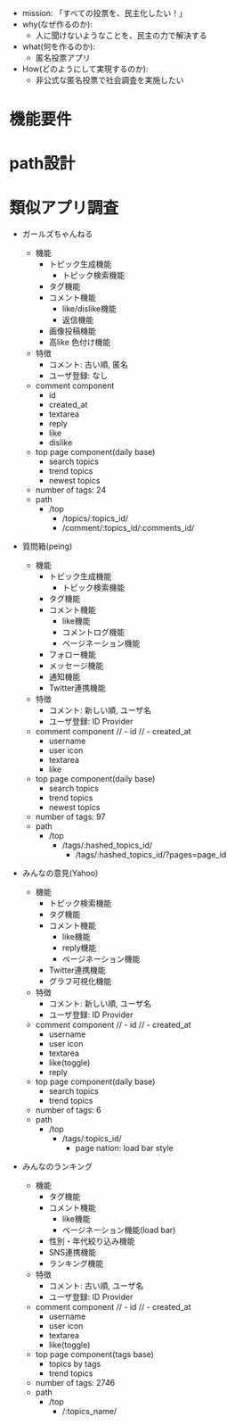 
- mission: 「すべての投票を、民主化したい！」
- why(なぜ作るのか):
  - 人に聞けないようなことを、民主の力で解決する
- what(何を作るのか): 
  - 匿名投票アプリ
- How(どのようにして実現するのか): 
  - 非公式な匿名投票で社会調査を実施したい

# 機能要件

# path設計



# 類似アプリ調査


- ガールズちゃんねる
  - 機能
    - トピック生成機能
      - トピック検索機能
    - タグ機能
    - コメント機能
      - like/dislike機能
      - 返信機能
    - 画像投稿機能
    - 高like 色付け機能
  - 特徴
    - コメント: 古い順, 匿名
    - ユーザ登録: なし
  - comment component
    - id
    - created_at
    - textarea
    - reply
    - like
    - dislike
  - top page component(daily base)
    - search topics
    - trend topics
    - newest topics
  - number of tags: 24
  - path
    - /top
      - /topics/:topics_id/
      - /comment/:topics_id/:comments_id/

- 質問箱(peing)
  - 機能
    - トピック生成機能
      - トピック検索機能
    - タグ機能
    - コメント機能
      - like機能
      - コメントログ機能
      - ページネーション機能
    - フォロー機能
    - メッセージ機能
    - 通知機能
    - Twitter連携機能
  - 特徴
    - コメント: 新しい順, ユーザ名
    - ユーザ登録: ID Provider
  - comment component
    // - id
    // - created_at
    - username
    - user icon
    - textarea
    - like
  - top page component(daily base)
    - search topics
    - trend topics
    - newest topics
  - number of tags: 97
  - path
    - /top
      - /tags/:hashed_topics_id/
        - /tags/:hashed_topics_id/?pages=page_id

- みんなの意見(Yahoo)
  - 機能
    - トピック検索機能
    - タグ機能
    - コメント機能
      - like機能
      - reply機能
      - ページネーション機能
    - Twitter連携機能
    - グラフ可視化機能
  - 特徴
    - コメント: 新しい順, ユーザ名
    - ユーザ登録: ID Provider
  - comment component
    // - id
    // - created_at
    - username
    - user icon
    - textarea
    - like(toggle)
    - reply
  - top page component(daily base)
    - search topics
    - trend topics
  - number of tags: 6
  - path
    - /top
      - /tags/:topics_id/
        - page nation: load bar style

- みんなのランキング
  - 機能
    - タグ機能
    - コメント機能
      - like機能
      - ページネーション機能(load bar)
    - 性別・年代絞り込み機能
    - SNS連携機能
    - ランキング機能
  - 特徴
    - コメント: 古い順, ユーザ名
    - ユーザ登録: ID Provider
  - comment component
    // - id
    // - created_at
    - username
    - user icon
    - textarea
    - like(toggle)
  - top page component(tags base)
    - topics by tags
    - trend topics
  - number of tags: 2746
  - path
    - /top
      - /:topics_name/



